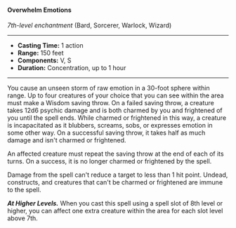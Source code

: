 #### Overwhelm Emotions
*7th-level enchantment* (Bard, Sorcerer, Warlock, Wizard)
___
- **Casting Time:** 1 action 
- **Range:** 150 feet 
- **Components:** V, S 
- **Duration:** Concentration, up to 1 hour 
---
You cause an unseen storm of raw emotion in a 30-foot sphere within range. Up to four creatures of your choice that you can see within the area must make a Wisdom saving throw. On a failed saving throw, a creature takes 12d6 psychic damage and is both charmed by you and frightened of you until the spell ends. While charmed or frightened in this way, a creature is incapacitated as it blubbers, screams, sobs, or expresses emotion in some other way. On a successful saving throw, it takes half as much damage and isn't charmed or frightened.

An affected creature must repeat the saving throw at the end of each of its turns. On a success, it is no longer charmed or frightened by the spell.

Damage from the spell can't reduce a target to less than 1 hit point. Undead, constructs, and creatures that can't be charmed or frightened are immune to the spell.

***At Higher Levels.*** When you cast this spell using a spell slot of 8th level or higher, you can affect one extra creature within the area for each slot level above 7th. 
